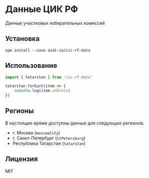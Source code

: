 # Данные ЦИК РФ

Данные участковых избирательных комиссий

## Установка

`npm install --save azat-io/cic-rf-data`

## Использование

```js
import { tatarstan } from 'cic-rf-data'

tatarstan.forEach(item => {
    console.log(item.address)
})
```

## Регионы

В настоящее время доступны данные для следующих регионов:

* г. Москва (`moscowCity`)
* г. Санкт-Петербург (`stPetersburg`)
* Республика Татарстан (`tatarstan`)

## Лицензия

MIT
